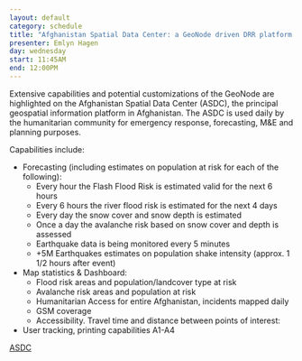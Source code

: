 ```yaml
---
layout: default
category: schedule
title: "Afghanistan Spatial Data Center: a GeoNode driven DRR platform "
presenter: Emlyn Hagen
day: wednesday
start: 11:45AM
end: 12:00PM
---
```


Extensive capabilities and potential customizations of the GeoNode are highlighted on the Afghanistan Spatial Data Center (ASDC), the principal geospatial information platform in Afghanistan. The ASDC is used daily by the humanitarian community for emergency response, forecasting, M&E and planning purposes.  

Capabilities include:

* Forecasting (including estimates on population at risk for each of the following):
  * Every hour the Flash Flood Risk is estimated valid for the next 6 hours
  * Every 6 hours the river flood risk is estimated for the next 4 days
  * Every day the snow cover and snow depth is estimated
  * Once a day the avalanche risk based on snow cover and depth is assessed
  * Earthquake data is being monitored every 5 minutes
  * +5M Earthquakes estimates on population shake intensity (approx. 1 1/2 hours after event)
* Map statistics & Dashboard:
  * Flood risk areas and population/landcover type at risk
  * Avalanche risk areas and population at risk
  * Humanitarian Access for entire Afghanistan, incidents mapped daily
  * GSM coverage
  * Accessibility. Travel time and distance between points of interest:
* User tracking, printing capabilities A1-A4

[ASDC](http://asdc.immap.org)
